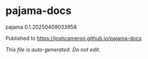 # pajama-docs
pajama 0.1.20250409033958

Published to https://joshcameron.github.io/pajama-docs

*This file is auto-generated. Do not edit.*
